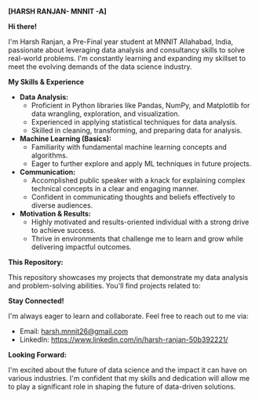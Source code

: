 

**[HARSH RANJAN- MNNIT -A]**

**Hi there!** 

I'm Harsh Ranjan, a Pre-Final year student at MNNIT Allahabad, India, passionate about leveraging data analysis and consultancy skills to solve real-world problems. I'm constantly learning and expanding my skillset to meet the evolving demands of the data science industry.

**My Skills & Experience**

* **Data Analysis:**
    * Proficient in Python libraries like Pandas, NumPy, and Matplotlib for data wrangling, exploration, and visualization.
    * Experienced in applying statistical techniques for data analysis.
    * Skilled in cleaning, transforming, and preparing data for analysis.
* **Machine Learning (Basics):**
    * Familiarity with fundamental machine learning concepts and algorithms.
    * Eager to further explore and apply ML techniques in future projects.
* **Communication:**
    * Accomplished public speaker with a knack for explaining complex technical concepts in a clear and engaging manner.
    * Confident in communicating thoughts and beliefs effectively to diverse audiences.
* **Motivation & Results:**
    * Highly motivated and results-oriented individual with a strong drive to achieve success.
    * Thrive in environments that challenge me to learn and grow while delivering impactful outcomes.

**This Repository:**

This repository showcases my projects that demonstrate my data analysis and problem-solving abilities. You'll find projects related to:

**Stay Connected!**

I'm always eager to learn and collaborate. Feel free to reach out to me via:

* Email: harsh.mnnit26@gmail.com
* LinkedIn: https://www.linkedin.com/in/harsh-ranjan-50b392221/

**Looking Forward:**

I'm excited about the future of data science and the impact it can have on various industries. I'm confident that my skills and dedication will allow me to play a significant role in shaping the future of data-driven solutions.
